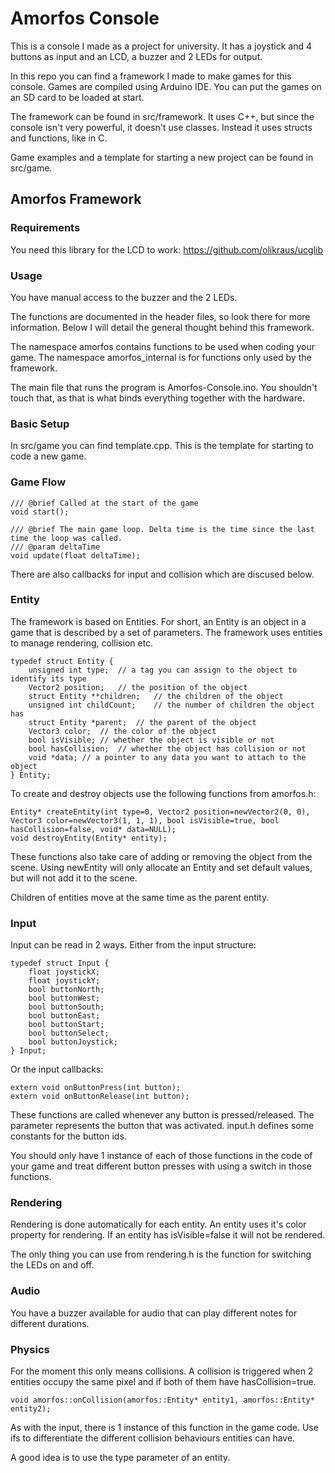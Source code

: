 # Amorfos Console

This is a console I made as a project for university. It has a joystick and 4 buttons as input and an LCD, a buzzer and 2 LEDs for output.

In this repo you can find a framework I made to make games for this console. Games are compiled using Arduino IDE. You can put the games on an SD card to be loaded at start.

The framework can be found in src/framework. It uses C++, but since the console isn't very powerful, it doesn't use classes. Instead it uses structs and functions, like in C.

Game examples and a template for starting a new project can be found in src/game.

## Amorfos Framework

### Requirements

You need this library for the LCD to work: https://github.com/olikraus/ucglib

### Usage

You have manual access to the buzzer and the 2 LEDs.

The functions are documented in the header files, so look there for more information. Below I will detail the general thought behind this framework.

The namespace amorfos contains functions to be used when coding your game. The namespace amorfos_internal is for functions only used by the framework.

The main file that runs the program is Amorfos-Console.ino. You shouldn't touch that, as that is what binds everything together with the hardware.

### Basic Setup

In src/game you can find template.cpp. This is the template for starting to code a new game.

### Game Flow

	/// @brief Called at the start of the game
    void start();

    /// @brief The main game loop. Delta time is the time since the last time the loop was called.
    /// @param deltaTime 
    void update(float deltaTime);
	
There are also callbacks for input and collision which are discused below.

### Entity

The framework is based on Entities. For short, an Entity is an object in a game that is described by a set of parameters. The framework uses entities to manage rendering, collision etc.

	typedef struct Entity {
        unsigned int type;  // a tag you can assign to the object to identify its type
        Vector2 position;   // the position of the object
        struct Entity **children;   // the children of the object
        unsigned int childCount;    // the number of children the object has
        struct Entity *parent;  // the parent of the object
        Vector3 color;  // the color of the object
        bool isVisible; // whether the object is visible or not
        bool hasCollision;  // whether the object has collision or not
        void *data; // a pointer to any data you want to attach to the object
    } Entity;

To create and destroy objects use the following functions from amorfos.h:
	
	Entity* createEntity(int type=0, Vector2 position=newVector2(0, 0), Vector3 color=newVector3(1, 1, 1), bool isVisible=true, bool hasCollision=false, void* data=NULL);
	void destroyEntity(Entity* entity);
	
These functions also take care of adding or removing the object from the scene. Using newEntity will only allocate an Entity and set default values, but will not add it to the scene.

Children of entities move at the same time as the parent entity.

### Input

Input can be read in 2 ways. Either from the input structure:

	typedef struct Input {
        float joystickX;
        float joystickY;
        bool buttonNorth;
        bool buttonWest;
        bool buttonSouth;
        bool buttonEast;
        bool buttonStart;
        bool buttonSelect;
        bool buttonJoystick;
    } Input;
	
Or the input callbacks:

    extern void onButtonPress(int button);
    extern void onButtonRelease(int button);
	
These functions are called whenever any button is pressed/released. The parameter represents the button that was activated. input.h defines some constants for the button ids.

You should only have 1 instance of each of those functions in the code of your game and treat different button presses with using a switch in those functions.

### Rendering

Rendering is done automatically for each entity. An entity uses it's color property for rendering. If an entity has isVisible=false it will not be rendered.

The only thing you can use from rendering.h is the function for switching the LEDs on and off.

### Audio

You have a buzzer available for audio that can play different notes for different durations.

### Physics

For the moment this only means collisions. A collision is triggered when 2 entities occupy the same pixel and if both of them have hasCollision=true.

	void amorfos::onCollision(amorfos::Entity* entity1, amorfos::Entity* entity2);
	
As with the input, there is 1 instance of this function in the game code. Use ifs to differentiate the different collision behaviours entities can have.

A good idea is to use the type parameter of an entity.
